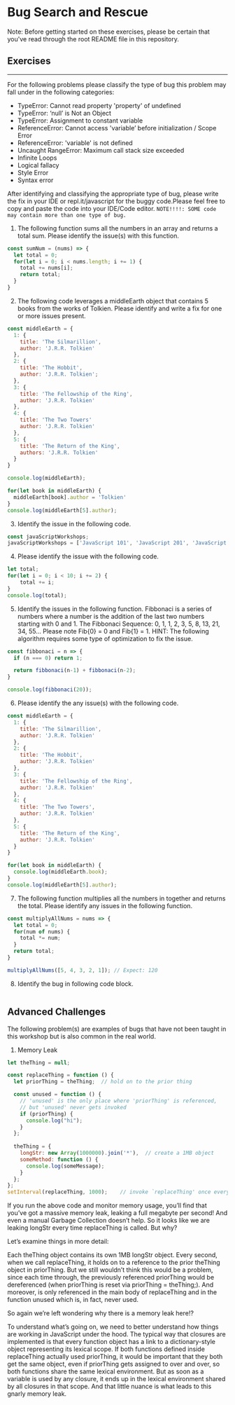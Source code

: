 # Bug Search and Rescue
Note: Before getting started on these exercises, please be certain that you've read through the root README file in this repository.


## Exercises
--- 
For the following problems please classify the type of bug this problem may fall under in the following categories: 

* TypeError: Cannot read property 'property' of undefined
* TypeError: ‘null’ is Not an Object
* TypeError: Assignment to constant variable
* ReferenceError: Cannot access 'variable’ before initialization / Scope Error
* ReferenceError: 'variable' is not defined
* Uncaught RangeError: Maximum call stack size exceeded
* Infinite Loops
* Logical fallacy
* Style Error
* Syntax error

After identifying and classifying the appropriate type of bug, please write the fix in your IDE or repl.it/javascript for the buggy code.Please feel free to copy and paste the code into your IDE/Code editor. `NOTE!!!!: SOME code may contain more than one type of bug.` 

1. The following function sums all the numbers in an array and returns a total sum. Please identify the issue(s) with this function. 

```JavaScript
const sumNum = (nums) => {
  let total = 0; 
  for(let i = 0; i < nums.length; i += 1) {
    total += nums[i]; 
    return total;
  }
}
```

2. The following code leverages a middleEarth object that contains 5 books from the works of Tolkien. Please identify and write a fix for one or more issues present.

```JavaScript
const middleEarth = {
  1: {
    title: 'The Silmarillion',
    author: 'J.R.R. Tolkien'
  },
  2: {
    title: 'The Hobbit',
    author: 'J.R.R. Tolkien';
  },
  3: {
    title: 'The Fellowship of the Ring',
    author: 'J.R.R. Tolkien'
  },
  4: {
    title: 'The Two Towers'
    author: 'J.R.R. Tolkien'
  },
  5: {
    title: 'The Return of the King',
    authors: 'J.R.R. Tolkien'
  }
}

console.log(middleEarth);

for(let book in middleEarth) {
  middleEarth[book].author = 'Tolkien'
}
console.log(middleEarth[5].author);
```

3. Identify the issue in the following code. 
```JavaScript
const javaScriptWorkshops;
javaScriptWorkshops = ['JavaScript 101', 'JavaScript 201', 'JavaScript 301', 'JavaScript 401', 'Thinking Like a Software Engineer Part 1'];
```

4. Please identify the issue with the following code. 
```JavaScript
let total;
for(let i = 0; i < 10; i += 2) {
    total += i;
}
console.log(total);
```

5. Identify the issues in the following function. Fibbonaci is a series of numbers where a number is the addition of the last two numbers starting with 0 and 1.
The Fibbonaci Sequence: 0, 1, 1, 2, 3, 5, 8, 13, 21, 34, 55…
Please note Fib{0} = 0 and Fib{1} = 1. HINT: The following algorithm requires some type of optimization to fix the issue.

```JavaScript
const fibbonaci = n => {
  if (n === 0) return 1;

  return fibbonaci(n-1) + fibbonaci(n-2);
}

console.log(fibbonaci(20));
```

6. Please identify the any issue(s) with the following code.
```JavaScript
const middleEarth = {
  1: {
    title: 'The Silmarillion',
    author: 'J.R.R. Tolkien'
  },
  2: {
    title: 'The Hobbit',
    author: 'J.R.R. Tolkien'
  },
  3: {
    title: 'The Fellowship of the Ring',
    author: 'J.R.R. Tolkien'
  },
  4: {
    title: 'The Two Towers',
    author: 'J.R.R. Tolkien'
  },
  5: {
    title: 'The Return of the King',
    author: 'J.R.R. Tolkien'
  }
}

for(let book in middleEarth) {
  console.log(middleEarth.book);
}
console.log(middleEarth[5].author);
```

7. The following function multiplies all the numbers in together and returns the total. Please identify any issues in the following function.
```JavaScript
const multiplyAllNums = nums => {
  let total = 0;
  for(num of nums) {
    total *= num;
  }
  return total;
}

multiplyAllNums([5, 4, 3, 2, 1]); // Expect: 120
```
8. Identify the bug in following code block.
```JavaScript

```


## Advanced Challenges
The following problem(s) are examples of bugs that have not been taught in this workshop but is also common in the real world. 

1. Memory Leak
```JavaScript
let theThing = null;

const replaceThing = function () {
  let priorThing = theThing;  // hold on to the prior thing

  const unused = function () {
    // 'unused' is the only place where 'priorThing' is referenced,
    // but 'unused' never gets invoked
    if (priorThing) {
      console.log("hi");
    }
  };
  
  theThing = {
    longStr: new Array(1000000).join('*'),  // create a 1MB object
    someMethod: function () {
      console.log(someMessage);
    }
  };
};
setInterval(replaceThing, 1000);    // invoke `replaceThing' once every second
```

If you run the above code and monitor memory usage, you’ll find that you’ve got a massive memory leak, leaking a full megabyte per second! And even a manual Garbage Collection doesn’t help. So it looks like we are leaking longStr every time replaceThing is called. But why?

Let’s examine things in more detail:

Each theThing object contains its own 1MB longStr object. Every second, when we call replaceThing, it holds on to a reference to the prior theThing object in priorThing. But we still wouldn’t think this would be a problem, since each time through, the previously referenced priorThing would be dereferenced (when priorThing is reset via priorThing = theThing;). And moreover, is only referenced in the main body of replaceThing and in the function unused which is, in fact, never used.

So again we’re left wondering why there is a memory leak here!?

To understand what’s going on, we need to better understand how things are working in JavaScript under the hood. The typical way that closures are implemented is that every function object has a link to a dictionary-style object representing its lexical scope. If both functions defined inside replaceThing actually used priorThing, it would be important that they both get the same object, even if priorThing gets assigned to over and over, so both functions share the same lexical environment. But as soon as a variable is used by any closure, it ends up in the lexical environment shared by all closures in that scope. And that little nuance is what leads to this gnarly memory leak. 



